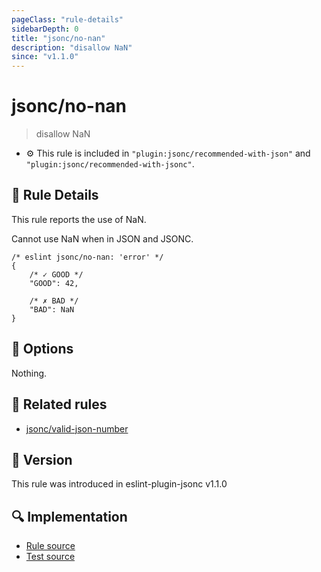 ```yaml
---
pageClass: "rule-details"
sidebarDepth: 0
title: "jsonc/no-nan"
description: "disallow NaN"
since: "v1.1.0"
---
```

# jsonc/no-nan

> disallow NaN

- :gear: This rule is included in `"plugin:jsonc/recommended-with-json"` and `"plugin:jsonc/recommended-with-jsonc"`.

## :book: Rule Details

This rule reports the use of NaN.

Cannot use NaN when in JSON and JSONC.

<eslint-code-block>

<!-- eslint-skip -->

```json5
/* eslint jsonc/no-nan: 'error' */
{
    /* ✓ GOOD */
    "GOOD": 42,

    /* ✗ BAD */
    "BAD": NaN
}
```

</eslint-code-block>

## :wrench: Options

Nothing.

## :couple: Related rules

- [jsonc/valid-json-number]

[jsonc/valid-json-number]: ./valid-json-number.md

## :rocket: Version

This rule was introduced in eslint-plugin-jsonc v1.1.0

## :mag: Implementation

- [Rule source](https://github.com/ota-meshi/eslint-plugin-jsonc/blob/master/lib/rules/no-nan.ts)
- [Test source](https://github.com/ota-meshi/eslint-plugin-jsonc/blob/master/tests/lib/rules/no-nan.ts)
